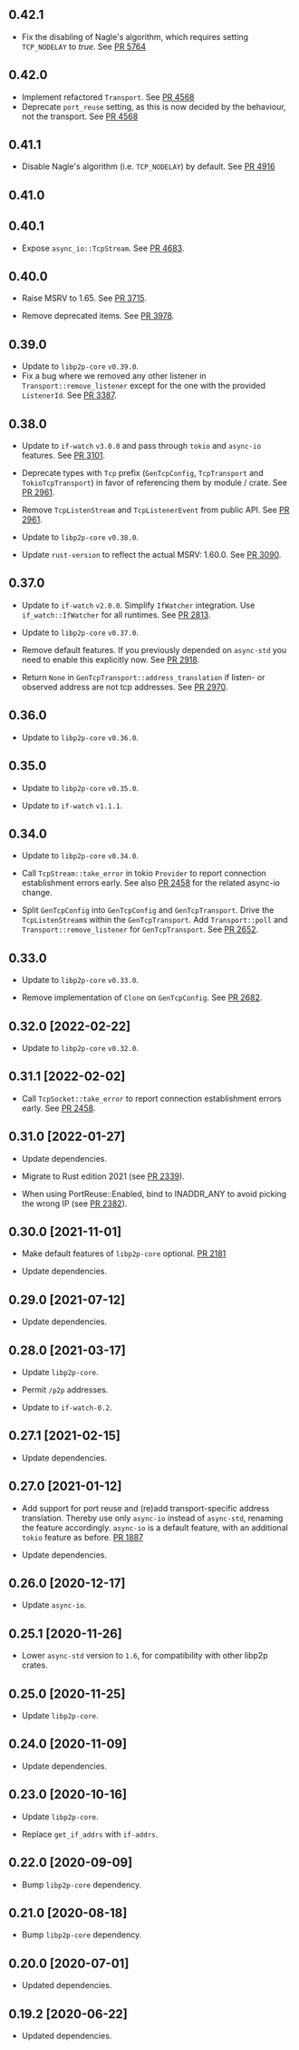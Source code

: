 ## 0.42.1

- Fix the disabling of Nagle's algorithm, which requires setting `TCP_NODELAY` to _true_.
  See [PR 5764](https://github.com/libp2p/rust-libp2p/pull/5764)

## 0.42.0

- Implement refactored `Transport`.
  See [PR 4568]
- Deprecate `port_reuse` setting, as this is now decided by the behaviour, not the transport.
  See [PR 4568]

[PR 4568]: https://github.com/libp2p/rust-libp2p/pull/4568

## 0.41.1

- Disable Nagle's algorithm (i.e. `TCP_NODELAY`) by default.
  See [PR 4916](https://github.com/libp2p/rust-libp2p/pull/4916)

## 0.41.0


## 0.40.1

- Expose `async_io::TcpStream`.
  See [PR 4683](https://github.com/libp2p/rust-libp2p/pull/4683).

## 0.40.0

- Raise MSRV to 1.65.
  See [PR 3715].

- Remove deprecated items. See [PR 3978].

[PR 3715]: https://github.com/libp2p/rust-libp2p/pull/3715
[PR 3978]: https://github.com/libp2p/rust-libp2p/pull/3978

## 0.39.0

- Update to `libp2p-core` `v0.39.0`.
- Fix a bug where we removed any other listener in `Transport::remove_listener` except for the one with the provided `ListenerId`. See [PR 3387].

[PR 3387]: https://github.com/libp2p/rust-libp2p/pull/3387

## 0.38.0

- Update to `if-watch`  `v3.0.0` and pass through `tokio` and `async-io` features. See [PR 3101].

- Deprecate types with `Tcp` prefix (`GenTcpConfig`, `TcpTransport` and `TokioTcpTransport`) in favor of referencing them by module / crate. See [PR 2961].

- Remove `TcpListenStream` and `TcpListenerEvent` from public API. See [PR 2961].

- Update to `libp2p-core` `v0.38.0`.

- Update `rust-version` to reflect the actual MSRV: 1.60.0. See [PR 3090].

[PR 3101]: https://github.com/libp2p/rust-libp2p/pull/3101
[PR 2961]: https://github.com/libp2p/rust-libp2p/pull/2961
[PR 3090]: https://github.com/libp2p/rust-libp2p/pull/3090

## 0.37.0

- Update to `if-watch` `v2.0.0`. Simplify `IfWatcher` integration.
  Use `if_watch::IfWatcher` for all runtimes. See [PR 2813].

- Update to `libp2p-core` `v0.37.0`.

- Remove default features. If you previously depended on `async-std` you need to enable this explicitly now. See [PR 2918].

- Return `None` in `GenTcpTransport::address_translation` if listen- or observed address are not tcp addresses.
  See [PR 2970].

[PR 2813]: https://github.com/libp2p/rust-libp2p/pull/2813
[PR 2918]: https://github.com/libp2p/rust-libp2p/pull/2918
[PR 2970]: https://github.com/libp2p/rust-libp2p/pull/2970

## 0.36.0

- Update to `libp2p-core` `v0.36.0`.

## 0.35.0

- Update to `libp2p-core` `v0.35.0`.

- Update to `if-watch` `v1.1.1`.

## 0.34.0

- Update to `libp2p-core` `v0.34.0`.

- Call `TcpStream::take_error` in tokio `Provider` to report connection
  establishment errors early. See also [PR 2458] for the related async-io
  change.

- Split `GenTcpConfig` into `GenTcpConfig` and `GenTcpTransport`. Drive the `TcpListenStream`s
  within the `GenTcpTransport`. Add `Transport::poll` and `Transport::remove_listener`
  for `GenTcpTransport`. See [PR 2652].

[PR 2652]: https://github.com/libp2p/rust-libp2p/pull/2652

## 0.33.0

- Update to `libp2p-core` `v0.33.0`.

- Remove implementation of `Clone` on `GenTcpConfig`. See [PR 2682].

[PR 2682]: https://github.com/libp2p/rust-libp2p/pull/2682

## 0.32.0 [2022-02-22]

- Update to `libp2p-core` `v0.32.0`.

## 0.31.1 [2022-02-02]

- Call `TcpSocket::take_error` to report connection establishment errors early. See [PR 2458].

[PR 2458]: https://github.com/libp2p/rust-libp2p/pull/2458

## 0.31.0 [2022-01-27]

- Update dependencies.

- Migrate to Rust edition 2021 (see [PR 2339]).

- When using PortReuse::Enabled, bind to INADDR_ANY to avoid picking the wrong IP (see [PR 2382]).

[PR 2382]: https://github.com/libp2p/rust-libp2p/pull/2382
[PR 2339]: https://github.com/libp2p/rust-libp2p/pull/2339

## 0.30.0 [2021-11-01]

- Make default features of `libp2p-core` optional.
  [PR 2181](https://github.com/libp2p/rust-libp2p/pull/2181)

- Update dependencies.

## 0.29.0 [2021-07-12]

- Update dependencies.

## 0.28.0 [2021-03-17]

- Update `libp2p-core`.

- Permit `/p2p` addresses.

- Update to `if-watch-0.2`.

## 0.27.1 [2021-02-15]

- Update dependencies.

## 0.27.0 [2021-01-12]

- Add support for port reuse and (re)add transport-specific
  address translation. Thereby use only `async-io` instead of
  `async-std`, renaming the feature accordingly. `async-io`
  is a default feature, with an additional `tokio` feature
  as before.
  [PR 1887](https://github.com/libp2p/rust-libp2p/pull/1887)

- Update dependencies.

## 0.26.0 [2020-12-17]

- Update `async-io`.

## 0.25.1 [2020-11-26]

- Lower `async-std` version to `1.6`, for compatibility
  with other libp2p crates.

## 0.25.0 [2020-11-25]

- Update `libp2p-core`.

## 0.24.0 [2020-11-09]

- Update dependencies.

## 0.23.0 [2020-10-16]

- Update `libp2p-core`.

- Replace `get_if_addrs` with `if-addrs`.

## 0.22.0 [2020-09-09]

- Bump `libp2p-core` dependency.

## 0.21.0 [2020-08-18]

- Bump `libp2p-core` dependency.

## 0.20.0 [2020-07-01]

- Updated dependencies.

## 0.19.2 [2020-06-22]

- Updated dependencies.
